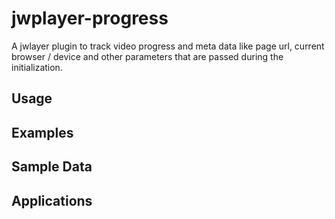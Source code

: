 # jwplayer-progress

A jwlayer plugin to track video progress and meta data like page url, current browser / device and other parameters that are passed during the initialization.

## Usage

## Examples

## Sample Data

## Applications


